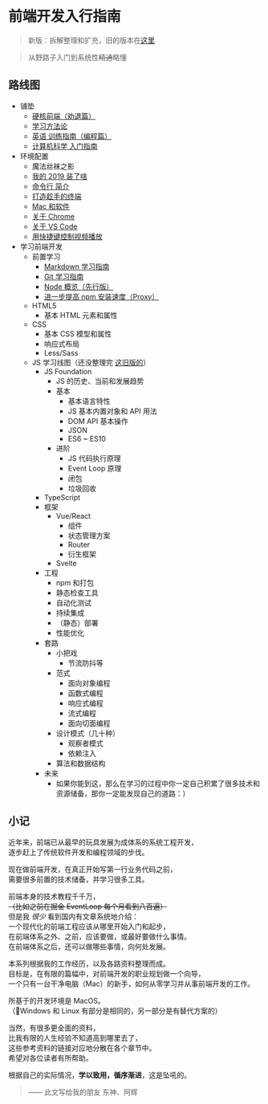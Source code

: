 # 前端开发入行指南

> 新版：拆解整理和扩充，旧的版本在[这里](./fe-development-cookbook-old.md)

> 从野路子入门到系统性~~精通~~略懂

## 路线图

- 铺垫
  - [硬核前端（劝退篇）](./fe-hardcore-overview.md)
  - [学习方法论](./study-methodology.md)
  - [英语 训练指南（编程篇）](./english-using.md)
  - [计算机科学 入门指南](./computer-science.md)
- 环境配置
  - 魔法丝袜之影
  - [我的 2019 装了啥](./my-workstation.md)
  - [命令行 简介](./terminal-intro.md)
  - [打造趁手的终端](./terminal-config.md)
  - [Mac 和软件](./mac.md)
  - [关于 Chrome](./chrome.md)
  - [关于 VS Code](./vscode.md)
  - [用快捷键控制视频播放](./video-hotkey.md)
- 学习前端开发
  - 前置学习
    - [Markdown 学习指南](./markdown.md)
    - [Git 学习指南](./git.md)
    - [Node 概览（先行版）](./npm-overview.md)
    - [进一步提高 npm 安装速度（Proxy）](./npm-speedup.md)
  - HTML5
    - 基本 HTML 元素和属性
  - CSS
    - 基本 CSS 模型和属性
    - 响应式布局
    - Less/Sass
  - JS 学习线图（还没整理完 [这旧版的](./fe-development-cookbook-old.md#%E5%AD%A6%E4%B9%A0%E8%AE%A1%E5%88%92)）
    - JS Foundation
      - JS 的历史、当前和发展趋势
      - 基本
        - 基本语言特性
        - JS 基本内置对象和 API 用法
        - DOM API 基本操作
        - JSON
        - ES6 ~ ES10
      - 进阶
        - JS 代码执行原理
        - Event Loop 原理
        - 闭包
        - 垃圾回收
    - TypeScript
    - 框架
      - Vue/React
        - 组件
        - 状态管理方案
        - Router
        - 衍生框架
      - Svelte
    - 工程
      - npm 和打包
      - 静态检查工具
      - 自动化测试
      - 持续集成
      - （静态）部署
      - 性能优化
    - 套路
      - 小把戏
        - 节流防抖等
      - 范式
        - 面向对象编程
        - 函数式编程
        - 响应式编程
        - 流式编程
        - 面向切面编程
      - 设计模式（几十种）
        - 观察者模式
        - 依赖注入
      - 算法和数据结构
    - 未来
      - 如果你能到这，那么在学习的过程中你一定自己积累了很多技术和资源储备，那你一定能发现自己的道路：）

## 小记

近年来，前端已从最早的玩具发展为成体系的系统工程开发，  
逐步赶上了传统软件开发和编程领域的步伐。

现在做前端开发，在真正开始写第一行业务代码之前，  
需要很多前置的技术储备，并学习很多工具。

前端本身的技术教程千千万，  
~~（比如之前在掘金 EventLoop 每个月看到八百遍）~~  
但是我 _很少_ 看到国内有文章系统地介绍：  
一个现代化的前端工程应该从哪里开始入门和起步，  
在前端体系之外、之前，应该要做，或最好要做什么事情。  
在前端体系之后，还可以做哪些事情，向何处发展。

本系列根据我的工作经历，以及各路资料整理而成。  
目标是，在有限的篇幅中，对前端开发的职业规划做一个向导，  
一个只有一台干净电脑（Mac）的新手，如何从零学习并从事前端开发的工作。

所基于的开发环境是 MacOS。  
（Windows 和 Linux 有部分是相同的，另一部分是有替代方案的）

当然，有很多更全面的资料，  
比我有限的人生经验不知道高到哪里去了，  
这些参考资料的链接对应地分散在各个章节中。  
希望对各位读者有所帮助。

根据自己的实际情况，**学以致用，循序渐进**，这是坠吼的。

> —— 此文写给我的朋友 东神、阿辉
